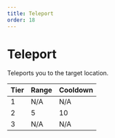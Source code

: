 ```yaml
---
title: Teleport
order: 18
---
```


# Teleport

Teleports you to the target location.

| Tier | Range | Cooldown |
| --- | --- | --- |
| 1 | N/A | N/A |
| 2 | 5 | 10 |
| 3 | N/A | N/A |

